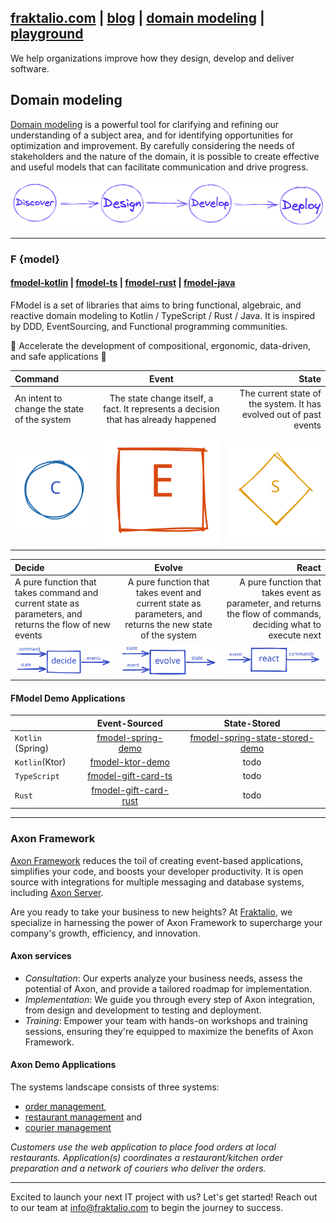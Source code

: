 ## [fraktalio.com](https://fraktalio.com/) | [blog](https://fraktalio.com/blog/) | [domain modeling](https://fraktalio.com/domain-modeling) | [playground](https://fraktalio.com/blog/playground)

We help organizations improve how they design, develop and deliver software.

## Domain modeling

[Domain modeling](https://fraktalio.com/domain-modeling) is a powerful tool for clarifying and refining our understanding of a subject area, and for identifying opportunities for optimization and improvement. By carefully considering the needs of stakeholders and the nature of the domain, it is possible to create effective and useful models that can facilitate communication and drive progress.

![discover, design, develop, depoly](dddd1.png)

---

### F {model}

#### [fmodel-kotlin](https://github.com/fraktalio/fmodel) | [fmodel-ts](https://github.com/fraktalio/fmodel-ts) | [fmodel-rust](https://github.com/fraktalio/fmodel-rust) | [fmodel-java](https://github.com/fraktalio/fmodel-java)

FModel is a set of libraries that aims to bring functional, algebraic, and reactive domain modeling to Kotlin / TypeScript / Rust / Java. It is inspired by DDD, EventSourcing, and Functional programming communities.

💙 Accelerate the development of compositional, ergonomic, data-driven, and safe applications 💙

| Command      | Event         | State         |
| :---         |     :---:     |          ---: |
| An intent to change the state of the system | The state change itself, a fact. It represents a decision that has already happened | The current state of the system. It has evolved out of past events |
| ![command](command.svg) | ![event](event.svg) | ![state](state.svg) |

| Decide       | Evolve         | React         |
| :---         |     :---:      |          ---: |
| A pure function that takes command and current state as parameters, and returns the flow of new events | A pure function that takes event and current state as parameters, and returns the new state of the system | A pure function that takes event as parameter, and returns the flow of commands, deciding what to execute next |
| ![decide](decide.svg) | ![evolve](evolve.svg) | ![react](orchestrate.svg) |



#### FModel Demo Applications
|        | Event-Sourced  | State-Stored   |
| :---   |     :---:      |     :---:      |
| `Kotlin` (Spring) |  [fmodel-spring-demo](https://github.com/fraktalio/fmodel-spring-demo) | [fmodel-spring-state-stored-demo](https://github.com/fraktalio/fmodel-spring-state-stored-demo) |
| `Kotlin`(Ktor)   |  [fmodel-ktor-demo](https://github.com/fraktalio/fmodel-ktor-demo)     |    todo     |
| `TypeScript`     |  [fmodel-gift-card-ts](https://github.com/axoniq/giftcard-demo-ts)     |    todo     |
| `Rust`           |  [fmodel-gift-card-rust](https://github.com/AxonIQ/axon-rust/tree/main/gift-card-rust)     |    todo     |

---

### Axon Framework

[Axon Framework](https://www.axoniq.io/axoniq-products) reduces the toil of creating event-based applications, simplifies your code, and boosts your developer productivity. It is open source with integrations for multiple messaging and database systems, including [Axon Server](https://www.axoniq.io/products/axon-server).

Are you ready to take your business to new heights? At [Fraktalio](https://fraktalio.com/), we specialize in harnessing the power of Axon Framework to supercharge your company's growth, efficiency, and innovation.

#### Axon services

- *Consultation*: Our experts analyze your business needs, assess the potential of Axon, and provide a tailored roadmap for implementation.
- *Implementation*: We guide you through every step of Axon integration, from design and development to testing and deployment.
- *Training*: Empower your team with hands-on workshops and training sessions, ensuring they're equipped to maximize the benefits of Axon Framework.

#### Axon Demo Applications

The systems landscape consists of three
systems:
- [order management](https://github.com/fraktalio/order-demo),
- [restaurant management](https://github.com/fraktalio/restaurant-demo) and
- [courier management](https://github.com/fraktalio/courier-demo)

*Customers use the web application to place food orders at local restaurants. Application(s) coordinates a
restaurant/kitchen order preparation and a network of couriers who deliver the orders.*

---
Excited to launch your next IT project with us? Let's get started! Reach out to our team at info@fraktalio.com to begin the journey to success.
